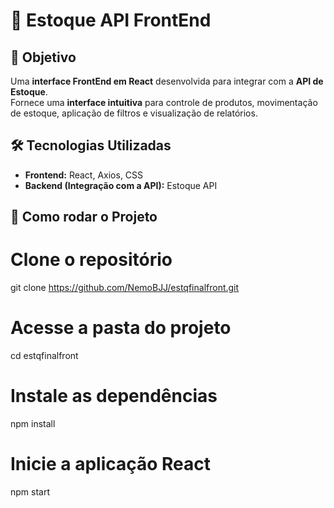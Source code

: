 # 🚀 Estoque API FrontEnd

## 🎯 Objetivo
Uma **interface FrontEnd em React** desenvolvida para integrar com a **API de Estoque**.  
Fornece uma **interface intuitiva** para controle de produtos, movimentação de estoque, aplicação de filtros e visualização de relatórios.

## 🛠 Tecnologias Utilizadas
- **Frontend:** React, Axios, CSS  
- **Backend (Integração com a API):** Estoque API  

## 🚀 Como rodar o Projeto

# Clone o repositório
git clone https://github.com/NemoBJJ/estqfinalfront.git

# Acesse a pasta do projeto
cd estqfinalfront

# Instale as dependências
npm install

# Inicie a aplicação React
npm start

